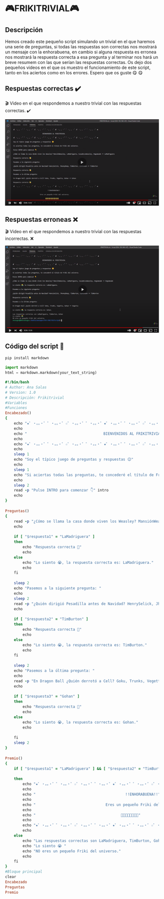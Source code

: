 # 🎮FRIKITRIVIAL🎮

## Descripción

Hemos creado este pequeño script simulando un trivial en el que haremos una serie de preguntas, si todas las respuestas son correctas nos mostrará un mensaje con la enhorabuena, en cambio si alguna respuesta es erronea nos mostrará la respuesta correcta a esa pregunta y al terminar nos hará un breve resumem con las que serían las respuestas correctas. 
Os dejo dos pequeños videos en el que os muestro el funcionamiento de este script, tanto en los aciertos como en los errores.
Espero que os guste :yum: :yum:

## Respuestas correctas ✔️

🎬 Video en el que respondemos a nuestro trivial con las respuestas correctas. ✔️

[![ScreenShot](https://github.com/anasalasro/Linux-Script/blob/main/ImagenesLinux/captura1.png)](https://www.youtube.com/watch?v=x2lSfuU6Z44&ab_channel=anasugus)

## Respuestas erroneas ❌

🎬 Video en el que respondemos a nuestro trivial con las respuestas incorrectas. ❌

[![ScreenShot](https://github.com/anasalasro/Linux-Script/blob/main/ImagenesLinux/captura2.png)](https://www.youtube.com/watch?v=biE2PPjJNWA&ab_channel=anasugus)


## Código del script 📝

 ```bash
pip install markdown
```
```python
import markdown
html = markdown.markdown(your_text_string)
```

```` ruby
#!/bin/bash
# Author: Ana Salas
# Version: 1.0
# Descripción: Frikitrivial
#Variables
#Funciones
Encabezado()
{    
    echo "★゜・。。・゜゜・。。・゜☆゜・。。・゜゜・。。・゜★゜・。。・゜゜・。。・゜☆゜・。。・゜゜・。。・゜★"
    echo
    echo "                                   BIENVENIDOS AL FRIKITRIVIAL"
    echo
    echo "★゜・。。・゜゜・。。・゜☆゜・。。・゜゜・。。・゜★゜・。。・゜゜・。。・゜☆゜・。。・゜゜・。。・゜★"
    echo
    sleep 1
    echo "Soy el típico juego de preguntas y respuestas 😉"
    echo
    sleep 1
    echo "Si aciertas todas las preguntas, te concederé el título de Friki del universo."
    echo
    sleep 2
    read -p "Pulse INTRO para comenzar 👇" intro
    echo
}

Preguntas()
{
    read -p "¿Cómo se llama la casa donde viven los Weasley? MansiónWeasley, LaMadriguera, CasadeLosWeasley, Hogsmeade ➺  " respuesta1
    echo

    if [ "$respuesta1" = "LaMadriguera" ]
    then
        echo "Respuesta correcta 🥳"
        echo
    else
        echo "Lo siento 😭, la respuesta correcta es: LaMadriguera."
        echo
    fi

    sleep 2
    echo "Pasemos a la siguiente pregunta: "
    echo
    sleep 2
    read -p "¿Quién dirigió Pesadilla antes de Navidad? HenrySelick, JhonnyDeep, TimBurton, JimHenson ➺  " respuesta2
    echo

    if [ "$respuesta2" = "TimBurton" ]
    then
        echo "Respuesta correcta 🥳"
        echo
    else
        echo "Lo siento 😭, la respuesta correcta es: TimBurton."
        echo
    fi

    sleep 2
    echo "Pasemos a la última pregunta: "
    echo
    read -p "En Dragon Ball ¿Quién derrotó a Cell? Goku, Trunks, Vegetta, Gohan ➺  " respuesta3
    echo

    if [ "$respuesta3" = "Gohan" ]
    then
        echo "Respuesta correcta 🥳"
        echo
    else
        echo "Lo siento 😭, la respuesta correcta es: Gohan."
        echo
    
    fi
    sleep 2
}

Premio()
{
    if [ "$respuesta1" = "LaMadriguera" ] && [ "$respuesta2" = "TimBurton" ]  && [ "$respuesta3" = "Gohan" ]
    
    then
        echo "★゜・。。・゜゜・。。・゜☆゜・。。・゜゜・。。・゜★゜・。。・゜゜・。。・゜☆゜・。。・゜゜・。。・゜★"
        echo
        echo "                                         !!ENHORABUENA!!"
        echo
        echo "                                Eres un pequeño Friki del universo."
        echo
        echo "                                       🥳🥳🥳🥳🥳🥳🥳🥳"
        echo
        echo "★゜・。。・゜゜・。。・゜☆゜・。。・゜゜・。。・゜★゜・。。・゜゜・。。・゜☆゜・。。・゜゜・。。・゜★"
        echo
    else
        echo "Las respuestas correctas son LaMadriguera, TimBurton, Gohan "
        echo "Lo siento 😭 "
        echo "NO eres un pequeño Friki del universo."
        echo
    fi
}
#Bloque principal
clear
Encabezado
Preguntas
Premio
